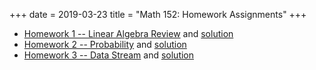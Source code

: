 +++
date = 2019-03-23
title = "Math 152: Homework Assignments"
+++

  * [Homework 1 -- Linear Algebra Review](https://www.thanghuynh.io/teaching/math152_spring19/Math152_HW1.pdf) and [solution](https://www.thanghuynh.io/teaching/math152_spring19/Math152_HW1_Solution.pdf)  
  * [Homework 2 -- Probability](https://www.thanghuynh.io/teaching/math152_spring19/Math152_HW2.pdf) and [solution](https://www.thanghuynh.io/teaching/math152_spring19/Math152_HW2_Solution.pdf)  
  * [Homework 3 -- Data Stream](https://www.thanghuynh.io/teaching/math152_winter19/Math152_HW3.pdf) and [solution](https://www.thanghuynh.io/teaching/math152_winter19/Math152_HW3_Solution.pdf)
